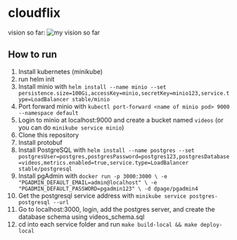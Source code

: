 # cloudflix
vision so far:
![my vision so far](https://lh5.googleusercontent.com/pyLNBtKGMFikOiJm-84kRbuMRrPn3fOLfGBjYwx4_k5TzuRiKy7NBeJaNSz1gXu0JBWhdxrI1mriijemw6Ea_jYAByDUil8g3ljpHhy3dBQ_58T-Ljcjz-OW2feBY6wFc6YatBnl=s0)

## How to run
1. Install kubernetes (minikube)
2. run helm init
3. Install minio with 
`helm install --name minio --set persistence.size=100Gi,accessKey=minio,secretKey=minio123,service.type=LoadBalancer stable/minio`
4. Port forward minio with `kubectl port-forward <name of minio pod> 9000 --namespace default`
5. Login to minio at localhost:9000 and create a bucket named `videos` (or you can do `minikube service minio`)
6. Clone this repository
7. Install protobuf
8. Install PostgreSQL with 
`helm install --name postgres --set postgresUser=postgres,postgresPassword=postgres123,postgresDatabase=videos,metrics.enabled=true,service.type=LoadBalancer stable/postgresql
`
9. Install pgAdmin with `docker run -p 3000:3000 \
                         -e "PGADMIN_DEFAULT_EMAIL=admin@localhost" \
                         -e "PGADMIN_DEFAULT_PASSWORD=pgadmin123" \
                         -d dpage/pgadmin4
` 
10. Get the postgresql service address with `minikube service postgres-postgresql --url`
11. Go to localhost:3000, login, add the postgres server, and create the database schema using videos_schema.sql
11. cd into each service folder and run `make build-local && make deploy-local`
